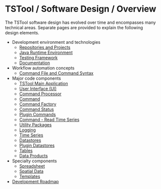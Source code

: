 # TSTool / Software Design / Overview

The TSTool software design has evolved over time and encompasses many technical areas.
Separate pages are provided to explain the following design elements.

* Development environment and technologies
	* [Repositories and Projects](repo/repo.md)
	* [Java Runtime Environment ](jre/jre.md)
	* [Testing Framework](testing-framework/testing-framework.md)
	* [Documentation](documentation/documentation.md)
* Workflow automation concepts
	+ [Command File and Command Syntax](command-syntax/command-syntax.md)
* Major code components
	+ [TSTool Main Application](tstool-app/tstool-app.md)
	+ [User Interface (UI)](ui/ui.md)
	+ [Command Processor](command-processor/command-processor.md)
	+ [Command](command/command.md)
	+ [Command Factory](command-factory/command-factory.md)
	+ [Command Status](commandstatus/commandstatus.md)
	+ [Plugin Commands](plugin-commands/plugin-commands.md)
	+ [Command - Read Time Series](command-read-ts/command-read-ts.md)
	+ [Utility Packages](util/util.md)
	+ [Logging](logging/logging.md)
	+ [Time Series](ts/ts.md)
	+ [Datastores](datastores/datastores.md)
	+ [Plugin Datastores](plugin-datastores/plugin-datastores.md)
	+ [Tables](tables/tables.md)
	+ [Data Products](data-products/data-products.md)
* Specialty components
	+ [Spreadsheet](spreadsheet/spreadsheet.md)
	+ [Spatial Data](spatial/spatial.md)
	+ [Templates](templates/templates.md)
* [Development Roadmap](roadmap/roadmap.md)
